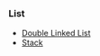 ### List

* [Double Linked List](https://github.com/jiangxq18/algorithms/blob/master/Introduction-of-Algorithms/list/double_linked_list.cc)
* [Stack](https://github.com/jiangxq18/algorithms/blob/master/Introduction-of-Algorithms/list/stack.cc)